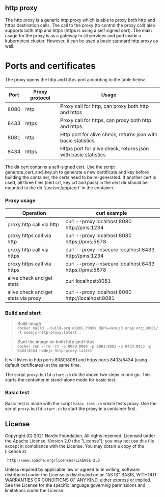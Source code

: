 ## http proxy ##

The http proxy is a generic http proxy which is able to proxy both http and https destination calls.
The call to the proxy (to control the proxy call) also supports both http and https (https is using a self signed cert).
The main usage for the proxy is as a gateway to all services and pod inside a kubernetest cluster.
However, it can be used a basic standard http proxy as well.

# Ports and certificates

The proxy opens the http and https port according to the table below.

| Port     | Proxy protocol | Usage |
| -------- | ------ |----- |
| 8080     | http   | Proxy call for http, can proxy both http and https |
| 8433     | https  | Proxy call for https, can proxy both http and https |
| 8081     | http   | Http port for alive check, returns json with basic statistics |
| 8434     | https  | Https port for alive check, returns json with basic statistics |

The dir cert contains a self-signed cert. Use the script generate_cert_and_key.sh to generate a new certificate and key before building the container, the certs need to be re-generated. If another cert is used, all three files (cert.crt, key.crt and pass) in the cert dir should be mounted to the dir '/usr/src/app/cert' in the container.


### Proxy usage ###

| Operation | curl example |
| --------- | ------------ |
| proxy http call via http | curl --proxy localhost:8080 http://pms:1234 |
| proxy https call via http | curl --proxy localhost:8080 https://pms:5678 |
| proxy http call via https | curl --proxy-insecure localhost:8433 http://pms:1234 |
| proxy https call via https |  curl --proxy-insecure localhost:8433 https://pms:5678 |
| alive check and get stats | curl localhost:8081 |
| alive check and get stats via proxy |  curl --proxy localhost:8080 http://localhost:8081 |

### Build and start ###

>Build image<br>
```docker build --build-arg NEXUS_PROXY_REPO=nexus3.onap.org:10001/ -t nodejs-http-proxy:latest .```

>Start the image on both http and https<br>
```docker run --rm -it -p 8080:8080 -p 8081:8081 -p 8433:8433 -p 8434:8434 nodejs-http-proxy:latest```

It will listen to http ports 8080/8081 and https ports 8433/8434 (using default certificates) at the same time.

The script ```proxy-build-start.sh``` do the above two steps in one go. This starts the container in stand-alone mode for basic test.<br>


### Basic test ###

Basic test is made with the script ```basic_test.sh``` which tests proxy. Use the script ```proxy-build-start.sh``` to start the proxy in a container first.

## License

Copyright (C) 2021 Nordix Foundation. All rights reserved.
Licensed under the Apache License, Version 2.0 (the "License");
you may not use this file except in compliance with the License.
You may obtain a copy of the License at

     http://www.apache.org/licenses/LICENSE-2.0

Unless required by applicable law or agreed to in writing, software
distributed under the License is distributed on an "AS IS" BASIS,
WITHOUT WARRANTIES OR CONDITIONS OF ANY KIND, either express or implied.
See the License for the specific language governing permissions and
limitations under the License.